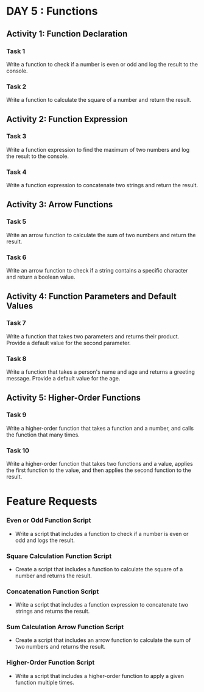 # DAY 5 : Functions

## Activity 1: Function Declaration

### Task 1
Write a function to check if a number is even or odd and log the result to the console.

### Task 2
Write a function to calculate the square of a number and return the result.

## Activity 2: Function Expression

### Task 3
Write a function expression to find the maximum of two numbers and log the result to the console.

### Task 4
Write a function expression to concatenate two strings and return the result.

## Activity 3: Arrow Functions

### Task 5
Write an arrow function to calculate the sum of two numbers and return the result.

### Task 6
Write an arrow function to check if a string contains a specific character and return a boolean value.

## Activity 4: Function Parameters and Default Values

### Task 7
Write a function that takes two parameters and returns their product. Provide a default value for the second parameter.

### Task 8
Write a function that takes a person's name and age and returns a greeting message. Provide a default value for the age.

## Activity 5: Higher-Order Functions

### Task 9
Write a higher-order function that takes a function and a number, and calls the function that many times.

### Task 10
Write a higher-order function that takes two functions and a value, applies the first function to the value, and then applies the second function to the result.

# Feature Requests

### Even or Odd Function Script
- Write a script that includes a function to check if a number is even or odd and logs the result.

### Square Calculation Function Script
- Create a script that includes a function to calculate the square of a number and returns the result.

### Concatenation Function Script
- Write a script that includes a function expression to concatenate two strings and returns the result.

### Sum Calculation Arrow Function Script
- Create a script that includes an arrow function to calculate the sum of two numbers and returns the result.

### Higher-Order Function Script
- Write a script that includes a higher-order function to apply a given function multiple times.